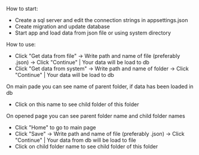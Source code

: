 How to start:
  - Create a sql server and edit the connection strings in appsettings.json
  - Create migration and update database
  - Start app and load data from json file or using system directory
 
How to use:
  - Click "Get data from file" -> Write path and name of file (preferably .json) -> Click "Continue" | Your data will be load to db
  - Click "Get data from system" -> Write path and name of folder -> Click "Continue" | Your data will be load to db
  
  On main pade you can see name of parent folder, if data has been loaded in db
  - Click on this name to see child folder of this folder
  
  On opened page you can see parent folder name and child folder names
  - Click "Home" to go to main page
  - Click "Save" -> Write path and name of file (preferably .json) -> Click "Continue" | Your data from db will be load to file
  - Click on child folder name to see child folder of this folder
